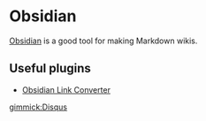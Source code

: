 # Obsidian

[Obsidian](https://obsidian.md/) is a good tool for making Markdown wikis.

## Useful plugins
* [Obsidian Link Converter](https://github.com/ozntel/obsidian-link-converter)

[gimmick:Disqus](swissarmyronin-github-io)
